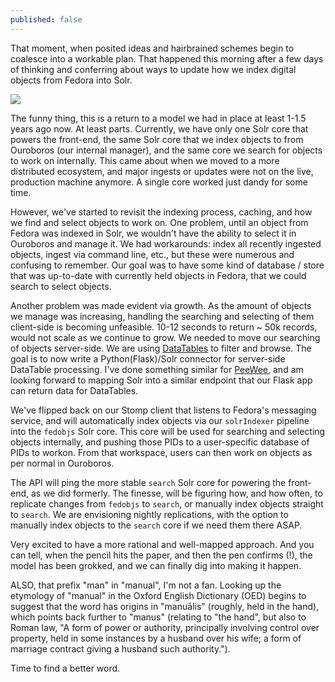```yaml
---
published: false
---
```

That moment, when posited ideas and hairbrained schemes begin to coalesce into a workable plan.  That happened this morning after a few days of thinking and conferring about ways to update how we index digital objects from Fedora into Solr.

![]({{site.baseurl}}/assets/images/wsudor_indexing.jpg)

The funny thing, this is a return to a model we had in place at least 1-1.5 years ago now.  At least parts.  Currently, we have only one Solr core that powers the front-end, the same Solr core that we index objects to from Ouroboros (our internal manager), and the same core we search for objects to work on internally.  This came about when we moved to a more distributed ecosystem, and major ingests or updates were not on the live, production machine anymore.  A single core worked just dandy for some time.

However, we've started to revisit the indexing process, caching, and how we find and select objects to work on.  One problem, until an object from Fedora was indexed in Solr, we wouldn't have the ability to select it in Ouroboros and manage it.  We had workarounds: index all recently ingested objects, ingest via command line, etc., but these were numerous and confusing to remember.  Our goal was to have some kind of database / store that was up-to-date with currently held objects in Fedora, that we could search to select objects.

Another problem was made evident via growth.  As the amount of objects we manage was increasing, handling the searching and selecting of them client-side is becoming unfeasible.  10-12 seconds to return ~ 50k records, would not scale as we continue to grow.  We needed to move our searching of objects server-side.  We are using [DataTables](https://datatables.net/) to filter and browse.  The goal is to now write a Python(Flask)/Solr connector for server-side DataTable processing.  I've done something similar for [PeeWee](http://docs.peewee-orm.com/en/latest/index.html), and am looking forward to mapping Solr into a similar endpoint that our Flask app can return data for DataTables.

We've flipped back on our Stomp client that listens to Fedora's messaging service, and will automatically index objects via our `solrIndexer` pipeline into the `fedobjs` Solr core.  This core will be used for searching and selecting objects internally, and pushing those PIDs to a user-specific database of PIDs to workon.  From that workspace, users can then work on objects as per normal in Ouroboros.

The API will ping the more stable `search` Solr core for powering the front-end, as we did formerly.  The finesse, will be figuring how, and how often, to replicate changes from `fedobjs` to `search`, or manually index objects straight to `search`.  We are envisioning nightly replications, with the option to manually index objects to the `search` core if we need them there ASAP.

Very excited to have a more rational and well-mapped approach.  And you can tell, when the pencil hits the paper, and then the pen confirms (!), the model has been grokked, and we can finally dig into making it happen.

ALSO, that prefix "man" in "manual", I'm not a fan.  Looking up the etymology of "manual" in the Oxford English Dictionary (OED) begins to suggest that the word has origins in "manuālis" (roughly, held in the hand), which points back further to "manus" (relating to "the hand", but also to Roman law, "A form of power or authority, principally involving control over property, held in some instances by a husband over his wife; a form of marriage contract giving a husband such authority.").

Time to find a better word.




